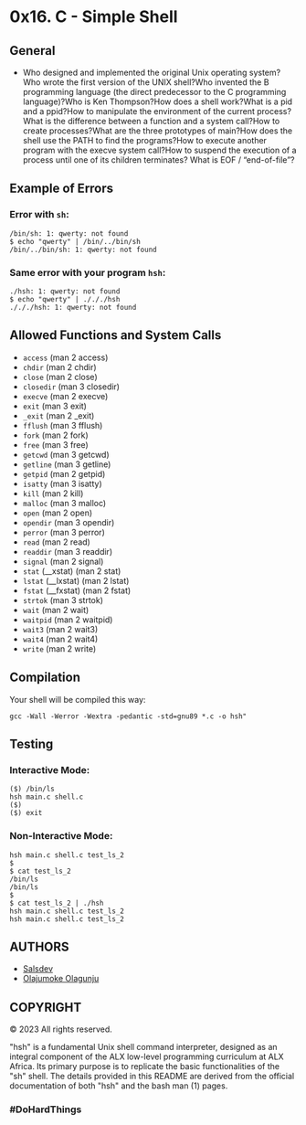 # 0x16. C - Simple Shell

## General
- Who designed and implemented the original Unix operating system?Who wrote the first version of the UNIX shell?Who invented the B programming language (the direct predecessor to the C programming language)?Who is Ken Thompson?How does a shell work?What is a pid and a ppid?How to manipulate the environment of the current process?What is the difference between a function and a system call?How to create processes?What are the three prototypes of main?How does the shell use the PATH to find the programs?How to execute another program with the execve system call?How to suspend the execution of a process until one of its children terminates?
What is EOF / “end-of-file”?

## Example of Errors

### Error with `sh`:
```$ echo "qwerty" | /bin/sh
/bin/sh: 1: qwerty: not found
$ echo "qwerty" | /bin/../bin/sh
/bin/../bin/sh: 1: qwerty: not found
```


### Same error with your program `hsh`:
```$ echo "qwerty" | ./hsh
./hsh: 1: qwerty: not found
$ echo "qwerty" | ./././hsh
./././hsh: 1: qwerty: not found
```

## Allowed Functions and System Calls

- `access` (man 2 access)
- `chdir` (man 2 chdir)
- `close`  (man 2 close)
- `closedir`  (man 3 closedir)
- `execve` (man 2 execve)
- `exit` (man 3 exit)
- `_exit` (man 2 _exit)
- `fflush` (man 3 fflush)
- `fork` (man 2 fork)
- `free` (man 3 free)
- `getcwd` (man 3 getcwd)
- `getline` (man 3 getline)
- `getpid` (man 2 getpid)
- `isatty` (man 3 isatty)
- `kill` (man 2 kill)
- `malloc` (man 3 malloc)
- `open` (man 2 open)
- `opendir` (man 3 opendir)
- `perror` (man 3 perror)
- `read` (man 2 read)
- `readdir` (man 3 readdir)
- `signal` (man 2 signal)
- `stat` (__xstat) (man 2 stat)
- `lstat` (__lxstat) (man 2 lstat)
- `fstat` (__fxstat) (man 2 fstat)
- `strtok` (man 3 strtok)
- `wait` (man 2 wait)
- `waitpid` (man 2 waitpid)
- `wait3` (man 2 wait3)
- `wait4` (man 2 wait4)
- `write` (man 2 write)

## Compilation
Your shell will be compiled this way: 
```
gcc -Wall -Werror -Wextra -pedantic -std=gnu89 *.c -o hsh"
```
## Testing

### Interactive Mode:
```$ ./hsh
($) /bin/ls
hsh main.c shell.c
($)
($) exit
```
### Non-Interactive Mode:
```$ echo "/bin/ls" | ./hsh
hsh main.c shell.c test_ls_2
$
$ cat test_ls_2
/bin/ls
/bin/ls
$
$ cat test_ls_2 | ./hsh
hsh main.c shell.c test_ls_2
hsh main.c shell.c test_ls_2
```

## AUTHORS

- [Salsdev](<https://github.com/Salsdev>)
- [Olajumoke Olagunju](<https://github.com/OlajummyO>)

## COPYRIGHT

© 2023 All rights reserved.

"hsh" is a fundamental Unix shell command interpreter, designed as an integral component of the ALX low-level programming curriculum at ALX Africa. Its primary purpose is to replicate the basic functionalities of the "sh" shell. The details provided in this README are derived from the official documentation of both "hsh" and the bash man (1) pages. 
### #DoHardThings
